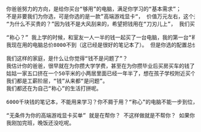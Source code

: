 <pre>
你爸爸努力的方向，是给你买台“够用”的电脑，满足你学习的“基本需求”；
不是非要我们为你选，可是你选的是一款”高端游戏显卡“， 价值万元左右，这个是学习的必需品吗? 
“为什么不买贵的？”因为钱不是大风刮来的，希望把钱用在“刀刃儿上”， 我们买一样东西，是因为确实需要他，而不是因为它贵，也不是因为它现在有优惠。

“称心？” 我上学的时候，和室友一人一半的钱一起买了一台电脑，我的第一台“称心”的电脑是工作后，自己靠工资“分期付款”买的。
我现在用的电脑总价8000不到（这已经是很好的笔记本了）。 但是你选的配置总价近两万元，你还觉得不贵。

我们这样的家庭，是什么让你觉得“钱不是问题了”？
我估计你的爸爸，很早就在为你攒大学学费，甚至在为你攒毕业后买房买车的钱了， 他攒够了吗？？
姑姑一家五口挤在一个50平米的小两居里面已经一年半了，想在孩子学校附近买个大房子，大概还有300万的缺口。
我们都是工薪阶层，“钱”从来都“是问题”。
我们都还在为自己“称心”的生活打拼呢。

6000千块钱的笔记本，不能用来学习？你不屑于用？“称心”的电脑不能一步到位，就不学习了？

“无条件为你的高端游戏显卡买单” 就是在帮你？ 不这样做就是不帮你？ 如果你是这样的逻辑，我也没兴趣聊下去了。
我刚加完班，晚饭还没吃呢。
</pre>
